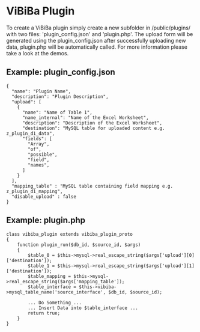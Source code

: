 # ViBiBa Plugin
To create a ViBiBa plugin simply create a new subfolder in /public/plugins/ with two files: 'plugin_config.json' and 'plugin.php'.
The upload form will be generated using the plugin_config.json after successfully uploading new data, plugin.php will be automatically called.
For more information please take a look at the demos.
## Example: plugin_config.json
````
{
  "name": "Plugin Name",
  "description": "Plugin Description",
  "upload": [
    {
      "name": "Name of Table 1",
      "name_internal": "Name of the Excel Worksheet",
      "description": "Description of the Excel Worksheet",
      "destination": "MySQL table for uploaded content e.g. z_plugin_d1_data",
      "fields": [
        "Array",
        "of",
        "possible",
        "field",
        "names",
      ]
    }
  ],
  "mapping_table" : "MySQL table containing field mapping e.g. z_plugin_d1_mapping",
  "disable_upload" : false
}
````

## Example: plugin.php

``````
class vibiba_plugin extends vibiba_plugin_proto
{
    function plugin_run($db_id, $source_id, $args)
    {
        $table_0 = $this->mysql->real_escape_string($args['upload'][0]['destination']);
        $table_1 = $this->mysql->real_escape_string($args['upload'][1]['destination']);
        $table_mapping = $this->mysql->real_escape_string($args['mapping_table']);
        $table_interface = $this->vibiba->mysql_table_name('source_interface', $db_id, $source_id);
        
        ... Do Something ...
        ... Insert Data into $table_interface ...
        return true;
    }
}
``````